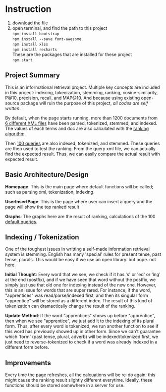 
# Instruction
1. download the file <br/>
2. open terminal, and find the path to this project <br/>
`npm install bootstrap` <br/>
`npm install --save font-awesome` <br/>
`npm install xlsx` <br/>
`npm install recharts` <br/>
These are the packages that are installed for these project <br/>
`npm start` <br/>
## Project Summary
This is an informational retrieval project. Multiple key concepts are included in this project: indexing, tokenization, stemming, ranking, cosine-similarity, P@10, precision, recall, and MAP@10. And because using existing open-source package will ruin the purpose of this project, _all codes are self written_.

By default, when the page starts running, more than 1200 documents from [6 different XML files](./src/cfcFiles) have been parsed, tokenized, stemmed, and indexed. The values of each terms and doc are also calculated with the [ranking algorithm](https://janav.wordpress.com/2013/10/27/tf-idf-and-cosine-similarity/).

Then [100 queries](./src/queryFiles/cfquery.xml) are also indexed, tokenized, and stemmed. These queries are then used to test the ranking.  From the query xml file, we can actually find the expected result. Thus, we can easily compare the actual result with expected result.

## Basic Architecture/Design
**Homepage**: This is the main page where default functions will be called; such as parsing xml, tokenization, indexing. 

**UserInsertPage**: This is  the page where user can insert a query and the page will show the top ranked result

**Graphs**: The graphs here are the result of ranking, calculations of the 100 [default queries](./src/queryFiles/cfquery.xml).

## Indexing / Tokenization
One of the toughest issues in writting a self-made information retrieval system is stemming. English has many 'special' rules for present tense, past tense, plurals. This would be easy if we use an open library. but nope. not here. 

**Initial Thought**: Every word that we see, we check if it has 's' or 'ed' or 'ing' at the end (postfix), and if we have seen that word without the postfix, we simply just use that old one for indexing instead of the new one. However, this is an issue for words that are super rared. For instance, if the word, "apprentices" was read/parse/indexed first, and then its singular form "apprentice" will be stored as a different index. The result of this kind of tokenization can dramactically change the result of the ranking.

**Update Method**: If the word "apprentices" shows up before "apprentice", then when we see "apprentice", we just add it to the indexing of its plural form. Thus, after every word is tokenized, we run another function to see if this word has previously showed up in other form. Since we can't guarantee which 'form' (past tense, plural, adverb) will be indexed/tokenized first, we just need to reverse-tokenized to check if a word was already indexed in a different form before. 

## Improvements
Every time the page refreshes, all the calcuations will be re-do again; this might cause the ranking result slightly different everytime. Ideally, these functions should be stored somewhere in a server for use.